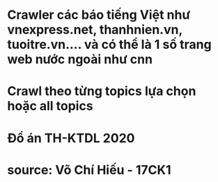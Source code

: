 # Crawler các báo tiếng Việt như vnexpress.net, thanhnien.vn, tuoitre.vn.... và có thể là 1 số trang web nước ngoài như cnn
# Crawl theo từng topics lựa chọn hoặc all topics
# Đổ án TH-KTDL 2020 
# source: Võ Chí Hiếu - 17CK1

